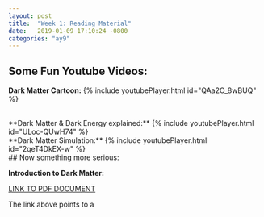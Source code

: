 ```yaml
---
layout: post
title:  "Week 1: Reading Material"
date:   2019-01-09 17:10:24 -0800
categories: "ay9"
---
```


## Some Fun Youtube Videos:

**Dark Matter Cartoon:**
{% include youtubePlayer.html id="QAa2O_8wBUQ" %}

<br>
**Dark Matter & Dark Energy explained:**
{% include youtubePlayer.html id="ULoc-QUwH74" %}

<br>
**Dark Matter Simulation:**
{% include youtubePlayer.html id="2qeT4DkEX-w" %}

<br>
## Now something more serious:

**Introduction to Dark Matter:**

[ LINK TO PDF DOCUMENT ]( https://ttt.astro.su.se/~ez/kurs/gradU/DM.pdf )

The link above points to a
